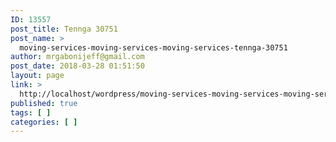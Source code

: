 ```yaml
---
ID: 13557
post_title: Tennga 30751
post_name: >
  moving-services-moving-services-moving-services-tennga-30751
author: mrgabonijeff@gmail.com
post_date: 2018-03-28 01:51:50
layout: page
link: >
  http://localhost/wordpress/moving-services-moving-services-moving-services-tennga-30751/
published: true
tags: [ ]
categories: [ ]
---
```


